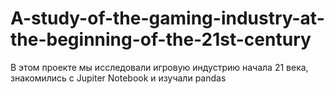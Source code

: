 # A-study-of-the-gaming-industry-at-the-beginning-of-the-21st-century
В этом проекте мы исследовали игровую индустрию начала 21 века, знакомились с Jupiter Notebook и изучали pandas
